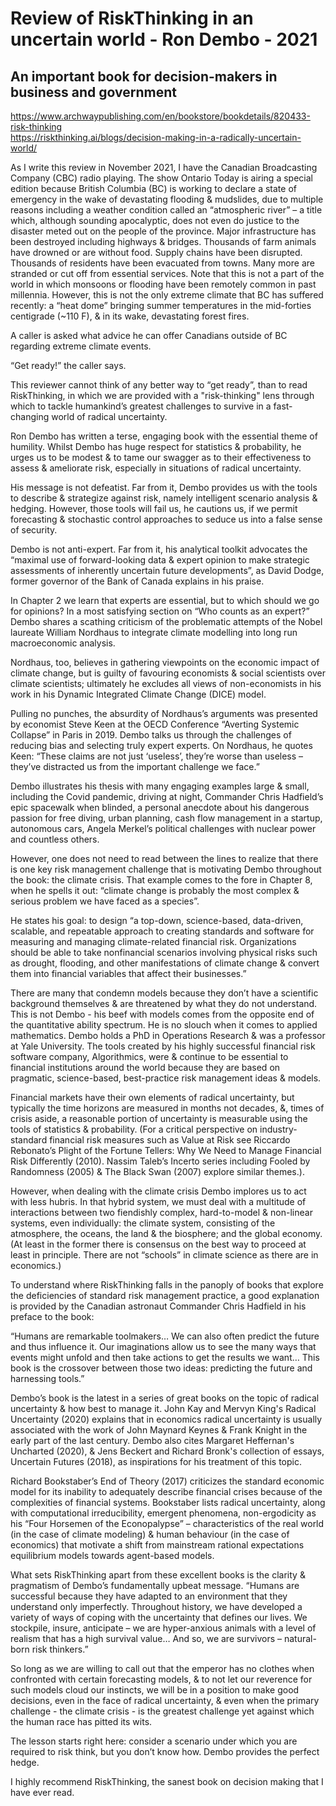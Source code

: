# Review of RiskThinking in an uncertain world - Ron Dembo - 2021
## An important book for decision-makers in business and government

https://www.archwaypublishing.com/en/bookstore/bookdetails/820433-risk-thinking   
https://riskthinking.ai/blogs/decision-making-in-a-radically-uncertain-world/   

As I write this review in November 2021, I have the Canadian Broadcasting Company (CBC) radio playing. The show Ontario Today is airing a special edition because British Columbia (BC) is working to declare a state of emergency in the wake of devastating flooding & mudslides, due to multiple reasons including a weather condition called an “atmospheric river” – a title which, although sounding apocalyptic, does not even do justice to the disaster meted out on the people of the province. Major infrastructure has been destroyed including highways & bridges. Thousands of farm animals have drowned or are without food. Supply chains have been disrupted. Thousands of residents have been evacuated from towns. Many more are stranded or cut off from essential services. Note that this is not a part of the world in which monsoons or flooding have been remotely common in past millennia.
However, this is not the only extreme climate that BC has suffered recently: a “heat dome” bringing summer temperatures in the mid-forties centigrade (~110 F), & in its wake, devastating forest fires. 

A caller is asked what advice he can offer Canadians outside of BC regarding extreme climate events. 

“Get ready!” the caller says.

This reviewer cannot think of any better way to “get ready”, than to read RiskThinking, in which we are provided with a "risk-thinking" lens through which to tackle humankind’s greatest challenges to survive in a fast-changing world of radical uncertainty.

Ron Dembo has written a terse, engaging book with the essential theme of humility. Whilst Dembo has huge respect for statistics & probability, he urges us to be modest & to tame our swagger as to their effectiveness to assess & ameliorate risk, especially in situations of radical uncertainty.

His message is not defeatist. Far from it, Dembo provides us with the tools to describe & strategize against risk, namely intelligent scenario analysis & hedging. However, those tools will fail us, he cautions us, if we permit forecasting & stochastic control approaches to seduce us into a false sense of security.

Dembo is not anti-expert. Far from it, his analytical toolkit advocates the “maximal use of forward-looking data & expert opinion to make strategic assessments of inherently uncertain future developments”, as David Dodge, former governor of the Bank of Canada explains in his praise.

In Chapter 2 we learn that experts are essential, but to which should we go for opinions? In a most satisfying section on “Who counts as an expert?” Dembo shares a scathing criticism of the problematic attempts of the Nobel laureate William Nordhaus to integrate climate modelling into long run macroeconomic analysis. 

Nordhaus, too, believes in gathering viewpoints on the economic impact of climate change, but is guilty of favouring economists & social scientists over climate scientists; ultimately he excludes all views of non-economists in his work in his Dynamic Integrated Climate Change (DICE) model. 

Pulling no punches, the absurdity of Nordhaus’s arguments was presented by economist Steve Keen at the OECD Conference “Averting Systemic Collapse” in Paris in 2019. Dembo talks us through the challenges of reducing bias and selecting truly expert experts. On Nordhaus, he quotes Keen: “These claims are not just ‘useless’, they’re worse than useless – they’ve distracted us from the important challenge we face.” 

Dembo illustrates his thesis with many engaging examples large & small, including the Covid pandemic, driving at night, Commander Chris Hadfield’s epic spacewalk when blinded, a personal anecdote about his dangerous passion for free diving, urban planning, cash flow management in a startup, autonomous cars, Angela Merkel’s political challenges with nuclear power and countless others.

However, one does not need to read between the lines to realize that there is one key risk management challenge that is motivating Dembo throughout the book: the climate crisis. That example comes to the fore in Chapter 8, when he spells it out: “climate change is probably the most complex & serious problem we have faced as a species”. 

He states his goal: to design “a top-down, science-based, data-driven, scalable, and repeatable approach to creating standards and software for measuring and managing climate-related financial risk. Organizations should be able to take nonfinancial scenarios involving physical risks such as drought, flooding, and other manifestations of climate change & convert them into financial variables that affect their businesses.”

There are many that condemn models because they don’t have a scientific background themselves & are threatened by what they do not understand. This is not Dembo - his beef with models comes from the opposite end of the quantitative ability spectrum. He is no slouch when it comes to applied mathematics. Dembo holds a PhD in Operations Research & was a professor at Yale University. The tools created by his highly successful financial risk software company, Algorithmics, were & continue to be essential to financial institutions around the world because they are based on pragmatic, science-based, best-practice risk management ideas & models.

Financial markets have their own elements of radical uncertainty, but typically the time horizons are measured in months not decades, &, times of crisis aside, a reasonable portion of uncertainty is measurable using the tools of statistics & probability. (For a critical perspective on industry-standard financial risk measures such as Value at Risk see Riccardo Rebonato’s Plight of the Fortune Tellers: Why We Need to Manage Financial Risk Differently (2010). Nassim Taleb’s Incerto series including Fooled by Randomness (2005) & The Black Swan (2007) explore similar themes.).

However, when dealing with the climate crisis Dembo implores us to act with less hubris. In that hybrid system, we must deal with a multitude of interactions between two fiendishly complex, hard-to-model & non-linear systems, even individually: the climate system, consisting of the atmosphere, the oceans, the land & the biosphere; and the global economy. (At least in the former there is consensus on the best way to proceed at least in principle. There are not “schools” in climate science as there are in economics.)

To understand where RiskThinking falls in the panoply of books that explore the deficiencies of standard risk management practice, a good explanation is provided by the Canadian astronaut Commander Chris Hadfield in his preface to the book:

“Humans are remarkable toolmakers… We can also often predict the future and thus influence it. Our imaginations allow us to see the many ways that events might unfold and then take actions to get the results we want… This book is the crossover between those two ideas: predicting the future and harnessing tools.”

Dembo’s book is the latest in a series of great books on the topic of radical uncertainty & how best to manage it. John Kay and Mervyn King's Radical Uncertainty (2020) explains that in economics radical uncertainty is usually associated with the work of John Maynard Keynes & Frank Knight in the early part of the last century. Dembo also cites Margaret Heffernan's Uncharted (2020), & Jens Beckert and Richard Bronk's collection of essays, Uncertain Futures (2018), as inspirations for his treatment of this topic. 

Richard Bookstaber’s End of Theory (2017) criticizes the standard economic model for its inability to adequately describe financial crises because of the complexities of financial systems. Bookstaber lists radical uncertainty, along with computational irreducibility, emergent phenomena, non-ergodicity as his “Four Horsemen of the Econopalypse” – characteristics of the real world (in the case of climate modeling) & human behaviour (in the case of economics) that motivate a shift from mainstream rational expectations equilibrium models towards agent-based models. 

What sets RiskThinking apart from these excellent books is the clarity & pragmatism of Dembo’s fundamentally upbeat message. “Humans are successful because they have adapted to an environment that they understand only imperfectly. Throughout history, we have developed a variety of ways of coping with the uncertainty that defines our lives. We stockpile, insure, anticipate – we are hyper-anxious animals with a level of realism that has a high survival value… And so, we are survivors – natural-born risk thinkers.” 

So long as we are willing to call out that the emperor has no clothes when confronted with certain forecasting models, & to not let our reverence for such models cloud our instincts, we will be in a position to make good decisions, even in the face of radical uncertainty, & even when the primary challenge - the climate crisis -  is the greatest challenge yet against which the human race has pitted its wits.

The lesson starts right here: consider a scenario under which you are required to risk think, but you don’t know how. Dembo provides the perfect hedge.

I highly recommend RiskThinking, the sanest book on decision making that I have ever read. 
